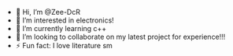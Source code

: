 - 👋 Hi, I’m @Zee-DcR
- 👀 I’m interested in electronics!
- 🌱 I’m currently learning c++
- 💞️ I’m looking to collaborate on my latest project for experience!!!
- ⚡ Fun fact: I love literature sm

